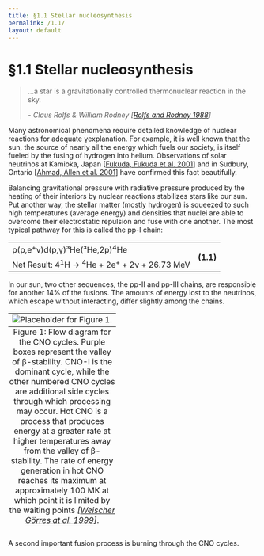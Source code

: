```yaml
---
title: §1.1 Stellar nucleosynthesis
permalink: /1.1/
layout: default
---
```


# §1.1 Stellar nucleosynthesis

<blockquote>
<p>…a star is a gravitationally controlled thermonuclear reaction in the sky.
</p>
<footer>-
<cite>Claus Rolfs &amp; William Rodney [<a href="../bibliography/#rolfs">Rolfs
and Rodney 1988</a>]</cite></footer>
</blockquote>

Many astronomical phenomena require detailed knowledge of nuclear reactions
for adequate γexplanation. For example, it is well known that the sun, the
source of nearly all the energy which fuels our society, is itself fueled by
the fusing of hydrogen into helium. Observations of solar neutrinos at
Kamioka, Japan
[<a href="../bibliography/#fukuda">Fukuda, Fukuda et al. 2001</a>] and in
Sudbury, Ontario
[<a href="../bibliography/#ahmed">Ahmad, Allen et al. 2001</a>] have confirmed
this fact beautifully.

Balancing gravitational pressure with radiative pressure produced by the
heating of their interiors by nuclear reactions stabilizes stars like our sun.
Put another way, the stellar matter (mostly hydrogen) is squeezed to such high
temperatures (average energy) and densities that nuclei are able to overcome
their electrostatic repulsion and fuse with one another. The most typical
pathway for this is called the pp-I chain:

<table class="equation">
	<tr>
		<td>p(p,e<sup>+</sup>ν)d(p,γ)³He(³He,2p)<sup>4</sup>He</td>
		<th rowspan="2">(1.1)</th>
	</tr>
	<tr>
		<td>Net Result: 4<sup>1</sup>H → <sup>4</sup>He + 2e<sup>+</sup> + 2ν
			+ 26.73 MeV</td>
	</tr>
</table>

In our sun, two other sequences, the pp-II and pp-III chains, are responsible
for another 14% of the fusions. The amounts of energy lost to the neutrinos,
which escape without interacting, differ slightly among the chains.

<table class="figure" id="figure-1">
	<caption align="bottom">Figure 1: Flow diagram for the CNO cycles. Purple
		boxes represent the valley of β-stability. CNO-I is the dominant
		cycle, while the other numbered CNO cycles are additional side cycles
		through which processing may occur. Hot CNO is a process that produces
		energy at a greater rate at higher temperatures away from the valley
		of β-stability. The rate of energy generation in hot CNO reaches its
		maximum at approximately 100 MK at which point it is limited by the
		waiting points <cite>[<a href="../bibliography/#weischer">Weischer
		Görres at al. 1999</a>]</cite>.</caption>
	<tr><td><img src="../images/under-construction-256.png"
		alt="Placeholder for Figure 1."/></td></tr>
</table>

A second important fusion process is burning through the CNO cycles.